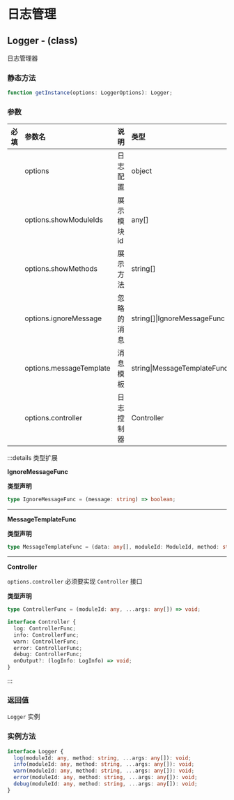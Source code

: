 # 日志管理

## Logger - (class)

日志管理器

### 静态方法

```ts
function getInstance(options: LoggerOptions): Logger;
```

### 参数

| 必填 | 参数名                  | 说明        | 类型                        | 默认值                                       |
| :--- | :---------------------- | :---------- | :-------------------------- | :------------------------------------------- |
|      | options                 | 日志配置    | object                      |                                              |
|      | options.showModuleIds   | 展示模块 id | any[]                       | []                                           |
|      | options.showMethods     | 展示方法    | string[]                    | ['log', 'info', 'warn', 'error', 'debug']    |
|      | options.ignoreMessage   | 忽略的消息  | string[]\|IgnoreMessageFunc | []                                           |
|      | options.messageTemplate | 消息模板    | string\|MessageTemplateFunc | `#[date] #[moduleId]-#[method]:=>#[message]` |
|      | options.controller      | 日志控制器  | Controller                  | `console`                                    |

:::details 类型扩展

**IgnoreMessageFunc**

**类型声明**

```ts
type IgnoreMessageFunc = (message: string) => boolean;
```

---

**MessageTemplateFunc**

**类型声明**

```ts
type MessageTemplateFunc = (data: any[], moduleId: ModuleId, method: string, date: Date) => string | any[];
```

---

**Controller**

`options.controller` 必须要实现 `Controller` 接口

**类型声明**

```ts
type ControllerFunc = (moduleId: any, ...args: any[]) => void;

interface Controller {
  log: ControllerFunc;
  info: ControllerFunc;
  warn: ControllerFunc;
  error: ControllerFunc;
  debug: ControllerFunc;
  onOutput?: (logInfo: LogInfo) => void;
}
```

:::

### 返回值

`Logger` 实例

### 实例方法

```ts
interface Logger {
  log(moduleId: any, method: string, ...args: any[]): void;
  info(moduleId: any, method: string, ...args: any[]): void;
  warn(moduleId: any, method: string, ...args: any[]): void;
  error(moduleId: any, method: string, ...args: any[]): void;
  debug(moduleId: any, method: string, ...args: any[]): void;
}
```
